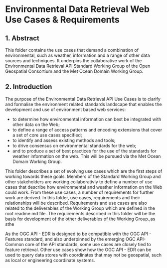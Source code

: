 # Environmental Data Retrieval Web Use Cases & Requirements 

## 1. Abstract
This folder contains the use cases that demand a combination of environmental, such as weather, information and a range of other data sources and techniques. It underpins the collaborative work of the Environmental Data Retrieval API Standard Working Group of the Open Geospatial Consortium and the Met Ocean Domain Working Group.

## 2. Introduction
The purpose of the Environmental Data Retrieval API Use Cases is to clarify and formalise the environment related standards landscape that enables the development and use of environment based web services: 

- to determine how environmental information can best be integrated with other data on the Web; 
- to define a range of access patterns and encoding extensions that cover a set of core use cases specified; 
- to identify and assess existing methods and tools; 
- to drive consensus on environmental standards for the web;
- and to produce a set of best practices for the use of the standards for weather information on the web. This will be pursued via the Met Ocean Domain Working Group.

This folder describes a set of evolving use cases which are the first steps of working towards these goals. Members of the Standard Working Group and other stakeholders are working collaborativly to define a number of use cases that describe how environmental and weather information on the Web could work. From these use cases, a number of requirements for further work are derived. In this folder, use cases, requirements and their relationships will be described. Requirements and use cases are also related to the deliverables of the Working Group which are defined in the root readme.md file. The requirements described in this folder will be the basis for development of the other deliverables of the Working Group.,as sthe 

As the OGC  API - EDR is designed to be compatible with the OGC API - Features standard, and also underpinned by the emerging OGC API-Common core of the API standards, some use cases are closely tied to feature retrieval.  Other use cases show how the OGC API - EDR can be used to query data stores with coordinates that may not be geospatial, such as local or engineering coordinate systems.
